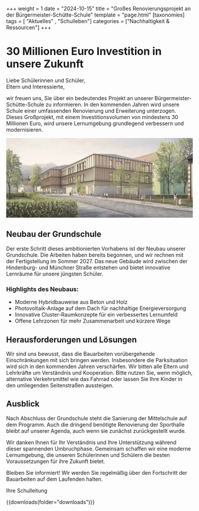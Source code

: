 +++
weight = 1
date = "2024-10-15"
title = "Großes Renovierungsprojekt an der Bürgermeister-Schütte-Schule"
template = "page.html"
[taxonomies]
tags = [ "Aktuelles" , "Schulleben"]
categories = ["Nachhaltigkeit & Ressourcen"]
+++
# 30 Millionen Euro Investition in unsere Zukunft

Liebe Schülerinnen und Schüler,   
Eltern und Interessierte,

wir freuen uns, Sie über ein bedeutendes Projekt an unserer Bürgermeister-Schütte-Schule zu informieren. In den kommenden Jahren wird unsere Schule einer umfassenden Renovierung und Erweiterung unterzogen. Dieses Großprojekt, mit einem Investitionsvolumen von mindestens 30 Millionen Euro, wird unsere Lernumgebung grundlegend verbessern und modernisieren.

![](images/artikel.png)

<!-- more -->

## Neubau der Grundschule

Der erste Schritt dieses ambitionierten Vorhabens ist der Neubau unserer Grundschule. Die Arbeiten haben bereits begonnen, und wir rechnen mit der Fertigstellung im Sommer 2027. Das neue Gebäude wird zwischen der Hindenburg- und Münchner Straße entstehen und bietet innovative Lernräume für unsere jüngsten Schüler.

### Highlights des Neubaus:
- Moderne Hybridbauweise aus Beton und Holz
- Photovoltaik-Anlage auf dem Dach für nachhaltige Energieversorgung
- Innovative Cluster-Raumkonzepte für ein verbessertes Lernumfeld
- Offene Lehrzonen für mehr Zusammenarbeit und kürzere Wege

## Herausforderungen und Lösungen

Wir sind uns bewusst, dass die Bauarbeiten vorübergehende Einschränkungen mit sich bringen werden. Insbesondere die Parksituation wird sich in den kommenden Jahren verschärfen. Wir bitten alle Eltern und Lehrkräfte um Verständnis und Kooperation. Bitte nutzen Sie, wenn möglich, alternative Verkehrsmittel wie das Fahrrad oder lassen Sie Ihre Kinder in den umliegenden Seitenstraßen aussteigen.

## Ausblick

Nach Abschluss der Grundschule steht die Sanierung der Mittelschule auf dem Programm. Auch die dringend benötigte Renovierung der Sporthalle bleibt auf unserer Agenda, auch wenn sie zunächst zurückgestellt wurde.

Wir danken Ihnen für Ihr Verständnis und Ihre Unterstützung während dieser spannenden Umbruchphase. Gemeinsam schaffen wir eine moderne Lernumgebung, die unseren Schülerinnen und Schülern die besten Voraussetzungen für ihre Zukunft bietet.

Bleiben Sie informiert! Wir werden Sie regelmäßig über den Fortschritt der Bauarbeiten auf dem Laufenden halten.

Ihre Schulleitung

{{downloads(folder="downloads")}}
